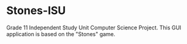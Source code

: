 # Stones-ISU
Grade 11 Independent Study Unit Computer Science Project. This GUI application is based on the "Stones" game.
